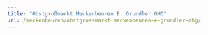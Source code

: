 ```yaml
---
title: "Obstgroßmarkt Meckenbeuren E. Grundler OHG"
url: /meckenbeuren/obstgrossmarkt-meckenbeuren-e-grundler-ohg/
---
```

